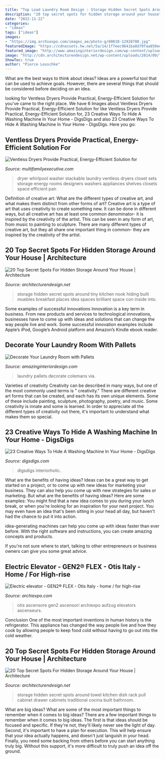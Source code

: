 ```yaml
---
title: "Top Load Laundry Room Design : Storage Hidden Secret Spots Around Tiny Kitchen Nook Hiding Built Muebles Breakfast Places Idea Spaces Brilliant Space Con Inside Into"
description: "20 top secret spots for hidden storage around your house"
date: "2022-11-22"
categories:
- "ideas"
tags: ["ideas"]
images:
- "https://img.archiexpo.com/images_ae/photo-g/80010-12928780.jpg"
featuredImage: "https://cdnassets.hw.net/5a/14/1f7eec9641ba8d70faa850eecb3f/whirlpool-may2017-image-1.jpg"
featured_image: "http://www.amazinginteriordesign.com/wp-content/uploads/2018/01/Decorate-Your-Laundry-Room-with-Pallets-5.jpg"
image: "http://cdn.architecturendesign.net/wp-content/uploads/2014/09/Top-Secret-Spots-For-Hidden-Storage-12.jpg"
ShowToc: true
author: "Pierce Leuschke"
---
```



What are the best ways to think about ideas?
Ideas are a powerful tool that can be used to achieve goals. However, there are several things that should be considered before deciding on an idea.

	

		
looking for Ventless Dryers Provide Practical, Energy-Efficient Solution for you've came to the right place. We have 6 Images about Ventless Dryers Provide Practical, Energy-Efficient Solution for like Ventless Dryers Provide Practical, Energy-Efficient Solution for, 23 Creative Ways To Hide A Washing Machine In Your Home - DigsDigs and also 23 Creative Ways To Hide A Washing Machine In Your Home - DigsDigs. Here you go:
		
    
## Ventless Dryers Provide Practical, Energy-Efficient Solution For

<img loading=lazy src="https://cdnassets.hw.net/5a/14/1f7eec9641ba8d70faa850eecb3f/whirlpool-may2017-image-1.jpg" onerror="this.onerror=null;this.src='https://tse4.mm.bing.net/th?id=OIP.SFJCRoSZogEc2JroKlnmuQHaJ3&amp;pid=15.1';" alt="Ventless Dryers Provide Practical, Energy-Efficient Solution for">

_Source: multifamilyexecutive.com_

>dryer whirlpool washer stackable laundry ventless dryers closet sets storage energy rooms designers washers appliances shelves closets space efficient pair. 

	

Definition of creative art: What are the different types of creative art, and what makes them distinct from other forms of art?
Creative art is a type of art that uses creativity to create something new. It can be done in different ways, but all creative art has at least one common denominator- it is inspired by the creativity of the artist. This can be seen in any form of art, from music to painting to sculpture. There are many different types of creative art, but they all share one important thing in common- they are inspired by the creativity of the artist.

    
## 20 Top Secret Spots For Hidden Storage Around Your House | Architecture

<img loading=lazy src="http://cdn.architecturendesign.net/wp-content/uploads/2014/09/Top-Secret-Spots-For-Hidden-Storage-22.jpg" onerror="this.onerror=null;this.src='https://tse1.mm.bing.net/th?id=OIP.B6C42fBEv6s-8IjhZq_xwwHaJx&amp;pid=15.1';" alt="20 Top Secret Spots For Hidden Storage Around Your House | Architecture">

_Source: architecturendesign.net_

>storage hidden secret spots around tiny kitchen nook hiding built muebles breakfast places idea spaces brilliant space con inside into. 

	

Some examples of successful innovations
Innovation is a key term in business. From new products and services to technological innovations, businesses have to come up with ideas and solutions that can change the way people live and work. Some successful innovation examples include Apple’s iPod, Google’s Android platform and Amazon’s Kindle ebook reader.

    
## Decorate Your Laundry Room With Pallets

<img loading=lazy src="http://www.amazinginteriordesign.com/wp-content/uploads/2018/01/Decorate-Your-Laundry-Room-with-Pallets-5.jpg" onerror="this.onerror=null;this.src='https://tse3.mm.bing.net/th?id=OIP.KNnaLtXyAdyBiHkc6cc-EAHaLF&amp;pid=15.1';" alt="Decorate Your Laundry Room with Pallets">

_Source: amazinginteriordesign.com_

>laundry pallets decorate colemans via. 

	

Varieties of creativity
Creativity can be described in many ways, but one of the most commonly used terms is " creativity." There are different creative art forms that can be created, and each has its own unique elements. Some of these include painting, sculpture, photography, poetry, and music. Some creativity is innate and some is learned. In order to appreciate all the different types of creativity out there, it's important to understand what makes them so special.

    
## 23 Creative Ways To Hide A Washing Machine In Your Home - DigsDigs

<img loading=lazy src="https://www.digsdigs.com/photos/creative-ways-to-hide-a-washing-machine-in-your-home-4-554x831.jpg" onerror="this.onerror=null;this.src='https://tse4.mm.bing.net/th?id=OIP.BziuaZJ1TfTAXCJCJImgZwHaLH&amp;pid=15.1';" alt="23 Creative Ways To Hide A Washing Machine In Your Home - DigsDigs">

_Source: digsdigs.com_

>digsdigs interiorholic. 

	

What are the benefits of having ideas?
Ideas can be a great way to get started on a project, or to come up with new ideas for marketing your business. They can also help you come up with new strategies for sales or marketing. But what are the benefits of having ideas? Here are some examples: 
You might find that a new idea comes to you during your lunch break, or when you're looking for an inspiration for your next project. You may even have an idea that's been sitting in your head all day, but haven't had the chance to put it into action. 

idea-generating machines can help you come up with ideas faster than ever before. With the right software and instructions, you can create amazing concepts and products. 

If you're not sure where to start, talking to other entrepreneurs or business owners can give you some great advice.

    
## Electric Elevator - GEN2® FLEX - Otis Italy - Home / For High-rise

<img loading=lazy src="https://img.archiexpo.com/images_ae/photo-g/80010-12928780.jpg" onerror="this.onerror=null;this.src='https://tse2.mm.bing.net/th?id=OIP.beb0aHNnwz1Vr541YyqiIwHaHa&amp;pid=15.1';" alt="Electric elevator - GEN2® FLEX - Otis Italy - home / for high-rise">

_Source: archiexpo.com_

>otis ascensore gen2 ascensori archiexpo aufzug elevators ascenseurs. 

	

Conclusion
One of the most important inventions in human history is the refrigerator. This appliance has changed the way people live and how they cook by allowing people to keep food cold without having to go out into the cold weather.

    
## 20 Top Secret Spots For Hidden Storage Around Your House | Architecture

<img loading=lazy src="http://cdn.architecturendesign.net/wp-content/uploads/2014/09/Top-Secret-Spots-For-Hidden-Storage-12.jpg" onerror="this.onerror=null;this.src='https://tse1.mm.bing.net/th?id=OIP.AfycnPTfhOPZH2EIkkNKeQHaKT&amp;pid=15.1';" alt="20 Top Secret Spots For Hidden Storage Around Your House | Architecture">

_Source: architecturendesign.net_

>storage hidden secret spots around towel kitchen dish rack pull cabinet drawer cabinets traditional cocina built bathroom. 

	

What are big ideas? What are some of the most important things to remember when it comes to big ideas?
There are a few important things to remember when it comes to big ideas. The first is that ideas should be focused and specific. If they're not, they'll likely never see the light of day. Second, it's important to have a plan for execution. This will help ensure that your idea actually happens, and doesn't just languish in your head. Finally, you need some backing from others before you can start anything truly big. Without this support, it's more difficult to truly push an idea off the ground.

